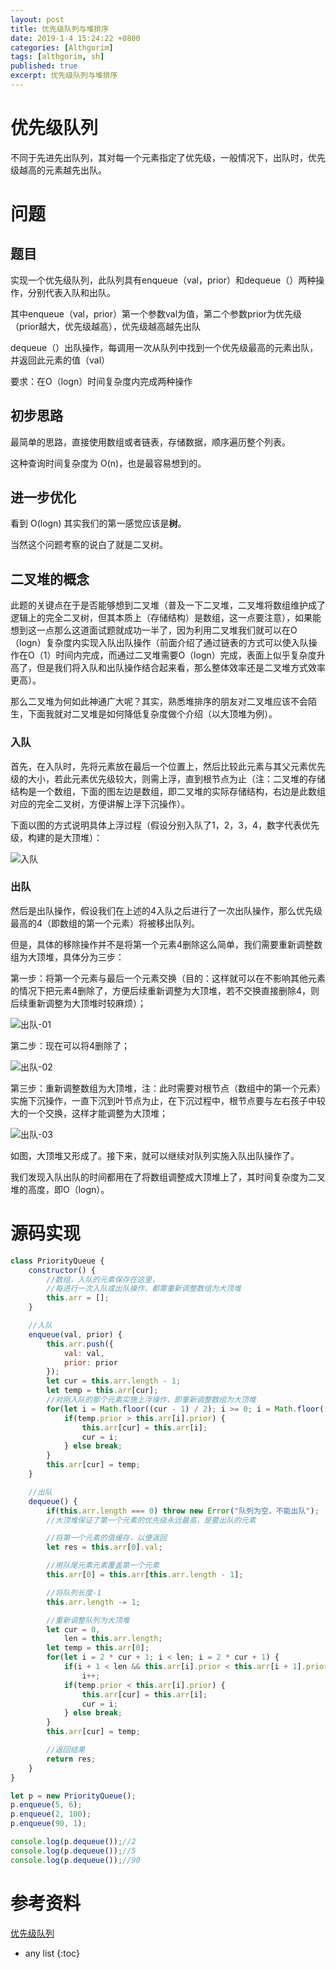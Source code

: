```yaml
---
layout: post
title: 优先级队列与堆排序
date: 2019-1-4 15:24:22 +0800
categories: [Althgorim]
tags: [althgorim, sh]
published: true
excerpt: 优先级队列与堆排序
---
```


# 优先级队列

不同于先进先出队列，其对每一个元素指定了优先级，一般情况下，出队时，优先级越高的元素越先出队。

# 问题

## 题目

实现一个优先级队列，此队列具有enqueue（val，prior）和dequeue（）两种操作，分别代表入队和出队。

其中enqueue（val，prior）第一个参数val为值，第二个参数prior为优先级（prior越大，优先级越高），优先级越高越先出队

dequeue（）出队操作，每调用一次从队列中找到一个优先级最高的元素出队，并返回此元素的值（val）

要求：在O（logn）时间复杂度内完成两种操作

## 初步思路

最简单的思路，直接使用数组或者链表，存储数据，顺序遍历整个列表。

这种查询时间复杂度为 O(n)，也是最容易想到的。

## 进一步优化

看到 O(logn) 其实我们的第一感觉应该是**树**。

当然这个问题考察的说白了就是二叉树。


## 二叉堆的概念

此题的关键点在于是否能够想到二叉堆（普及一下二叉堆，二叉堆将数组维护成了逻辑上的完全二叉树，但其本质上（存储结构）是数组，这一点要注意），如果能想到这一点那么这道面试题就成功一半了，因为利用二叉堆我们就可以在O（logn）复杂度内实现入队出队操作（前面介绍了通过链表的方式可以使入队操作在O（1）时间内完成，而通过二叉堆需要O（logn）完成，表面上似乎复杂度升高了，但是我们将入队和出队操作结合起来看，那么整体效率还是二叉堆方式效率更高）。

那么二叉堆为何如此神通广大呢？其实，熟悉堆排序的朋友对二叉堆应该不会陌生，下面我就对二叉堆是如何降低复杂度做个介绍（以大顶堆为例）。

### 入队

首先，在入队时，先将元素放在最后一个位置上，然后比较此元素与其父元素优先级的大小，若此元素优先级较大，则需上浮，直到根节点为止（注：二叉堆的存储结构是一个数组，下面的图左边是数组，即二叉堆的实际存储结构，右边是此数组对应的完全二叉树，方便讲解上浮下沉操作）。

下面以图的方式说明具体上浮过程（假设分别入队了1，2，3，4，数字代表优先级，构建的是大顶堆）：

![入队](https://mmbiz.qpic.cn/mmbiz_png/amA0eOhORREsE3pHiaWxY506qRJjEl7wRKaGgbobUkd2CI4faGWkO9p0mYStHoaMJDspF2RpHfYXVJFMs5eyVGQ/640?wx_fmt=png&tp=webp&wxfrom=5&wx_lazy=1&wx_co=1)

### 出队

然后是出队操作，假设我们在上述的4入队之后进行了一次出队操作，那么优先级最高的4（即数组的第一个元素）将被移出队列。

但是，具体的移除操作并不是将第一个元素4删除这么简单，我们需要重新调整数组为大顶堆，具体分为三步：

第一步：将第一个元素与最后一个元素交换（目的：这样就可以在不影响其他元素的情况下把元素4删除了，方便后续重新调整为大顶堆，若不交换直接删除4，则后续重新调整为大顶堆时较麻烦）；

![出队-01](https://mmbiz.qpic.cn/mmbiz_png/amA0eOhORREsE3pHiaWxY506qRJjEl7wRvYz6kWJcuWF2L9atUSiag1hGX1poHdKrKFIPentoGcOicWu3sibDQK09w/640?wx_fmt=png&tp=webp&wxfrom=5&wx_lazy=1&wx_co=1)


第二步：现在可以将4删除了；

![出队-02](https://mmbiz.qpic.cn/mmbiz_png/amA0eOhORREsE3pHiaWxY506qRJjEl7wR6FutHZCT2PNic51riaIm41GibC8vGeLUQtRBJntabDwzm4khTBlXyqVeQ/640?wx_fmt=png&tp=webp&wxfrom=5&wx_lazy=1&wx_co=1)

第三步：重新调整数组为大顶堆，注：此时需要对根节点（数组中的第一个元素）实施下沉操作，一直下沉到叶节点为止，在下沉过程中，根节点要与左右孩子中较大的一个交换，这样才能调整为大顶堆；

![出队-03](https://mmbiz.qpic.cn/mmbiz_png/amA0eOhORREsE3pHiaWxY506qRJjEl7wRx7SezowJZibibZXu3o89JDUVKbdoRI9Uicic8b9sdsGwPEwACMDjicQG2Hg/640?wx_fmt=png&tp=webp&wxfrom=5&wx_lazy=1&wx_co=1)

如图，大顶堆又形成了。接下来，就可以继续对队列实施入队出队操作了。

我们发现入队出队的时间都用在了将数组调整成大顶堆上了，其时间复杂度为二叉堆的高度，即O（logn）。


# 源码实现

```js
class PriorityQueue {
    constructor() {
        //数组，入队的元素保存在这里，
        //每进行一次入队或出队操作，都需重新调整数组为大顶堆
        this.arr = [];
    }

    //入队
    enqueue(val, prior) {
        this.arr.push({
            val: val,
            prior: prior
        });
        let cur = this.arr.length - 1;
        let temp = this.arr[cur];
        //对刚入队的那个元素实施上浮操作，即重新调整数组为大顶堆
        for(let i = Math.floor((cur - 1) / 2); i >= 0; i = Math.floor((i - 1) / 2)) {
            if(temp.prior > this.arr[i].prior) {
                this.arr[cur] = this.arr[i];
                cur = i;
            } else break;
        }
        this.arr[cur] = temp;
    }

    //出队
    dequeue() {
        if(this.arr.length === 0) throw new Error("队列为空，不能出队");
        //大顶堆保证了第一个元素的优先级永远最高，是要出队的元素

        //将第一个元素的值缓存，以便返回
        let res = this.arr[0].val;

        //用队尾元素元素覆盖第一个元素
        this.arr[0] = this.arr[this.arr.length - 1];

        //将队列长度-1
        this.arr.length -= 1;

        //重新调整队列为大顶堆
        let cur = 0,
            len = this.arr.length;
        let temp = this.arr[0];
        for(let i = 2 * cur + 1; i < len; i = 2 * cur + 1) {
            if(i + 1 < len && this.arr[i].prior < this.arr[i + 1].prior)
                i++;
            if(temp.prior < this.arr[i].prior) {
                this.arr[cur] = this.arr[i];
                cur = i;
            } else break;
        }
        this.arr[cur] = temp;

        //返回结果
        return res;
    }
}

let p = new PriorityQueue();
p.enqueue(5, 6);
p.enqueue(2, 100);
p.enqueue(90, 1);

console.log(p.dequeue());//2
console.log(p.dequeue());//5
console.log(p.dequeue());//90
```




# 参考资料

[优先级队列](https://mp.weixin.qq.com/s/bDZmhx2LtXFI03vjEAPeAA)

* any list
{:toc}